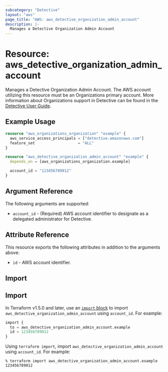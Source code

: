 ```yaml
---
subcategory: "Detective"
layout: "aws"
page_title: "AWS: aws_detective_organization_admin_account"
description: |-
  Manages a Detective Organization Admin Account
---
```


# Resource: aws_detective_organization_admin_account

Manages a Detective Organization Admin Account. The AWS account utilizing this resource must be an Organizations primary account. More information about Organizations support in Detective can be found in the [Detective User Guide](https://docs.aws.amazon.com/detective/latest/adminguide/accounts-orgs-transition.html).

## Example Usage

```terraform
resource "aws_organizations_organization" "example" {
  aws_service_access_principals = ["detective.amazonaws.com"]
  feature_set                   = "ALL"
}

resource "aws_detective_organization_admin_account" "example" {
  depends_on = [aws_organizations_organization.example]

  account_id = "123456789012"
}
```

## Argument Reference

The following arguments are supported:

* `account_id` - (Required) AWS account identifier to designate as a delegated administrator for Detective.

## Attribute Reference

This resource exports the following attributes in addition to the arguments above:

* `id` - AWS account identifier.

## Import

## Import

In Terraform v1.5.0 and later, use an [`import` block](https://developer.hashicorp.com/terraform/language/import) to import `aws_detective_organization_admin_account` using `account_id`. For example:

```terraform
import {
  to = aws_detective_organization_admin_account.example
  id = 123456789012
}
```

Using `terraform import`, import `aws_detective_organization_admin_account` using `account_id`. For example:

```console
% terraform import aws_detective_organization_admin_account.example 123456789012
```
